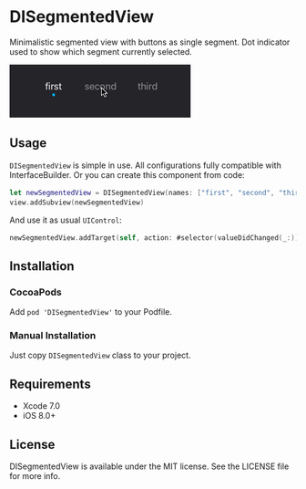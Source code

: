 # DISegmentedView

Minimalistic segmented view with buttons as single segment. Dot indicator used to show which segment currently selected.

![](example.gif)

## Usage

`DISegmentedView` is simple in use. All configurations fully compatible with InterfaceBuilder. Or you can create this component from code:

```swift
let newSegmentedView = DISegmentedView(names: ["first", "second", "third"], frame: CGRect(x: 0, y: 0, width: 100, height: 44))
view.addSubview(newSegmentedView)
```

And use it as usual `UIControl`: 

```swift
newSegmentedView.addTarget(self, action: #selector(valueDidChanged(_:)), forControlEvents: .ValueChanged)
```

## Installation

### CocoaPods

Add `pod 'DISegmentedView'` to your Podfile. 

### Manual Installation

Just copy `DISegmentedView` class to your project.

## Requirements

- Xcode 7.0
- iOS 8.0+

## License

DISegmentedView is available under the MIT license. See the LICENSE file for more info.